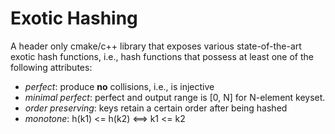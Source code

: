# Exotic Hashing

A header only cmake/c++ library that exposes various state-of-the-art
exotic hash functions, i.e., hash functions that possess at least one
of the following attributes:

* *perfect*: produce **no** collisions, i.e., is injective
* *minimal perfect*: perfect and output range is [0, N] for N-element keyset.
* *order preserving*: keys retain a certain order after being hashed
* *monotone*: h(k1) <= h(k2) <==> k1 <= k2 
